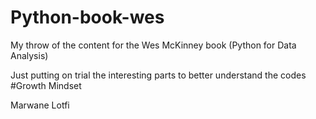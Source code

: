 # Python-book-wes
My throw of the content for the Wes McKinney book (Python for Data Analysis)

Just putting on trial the interesting parts to better understand the codes 
#Growth Mindset

Marwane Lotfi
